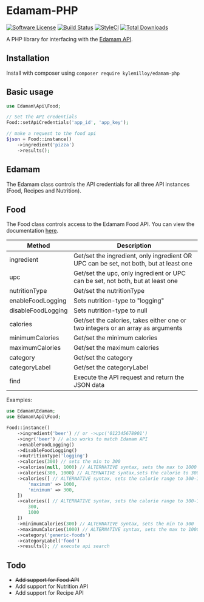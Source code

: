 # Edamam-PHP

[![Software License](https://img.shields.io/badge/license-MIT-brightgreen.svg?style=flat-square)](LICENSE)
[![Build Status](https://travis-ci.org/kylemilloy/edamam-php.svg?branch=master)](https://travis-ci.org/itsnubix/nowcal)
[![StyleCI](https://github.styleci.io/repos/198011394/shield?branch=master)](https://github.styleci.io/repos/169808234)
[![Total Downloads](https://img.shields.io/packagist/dt/kylemilloy/edamam-php.svg?style=flat-square)](https://packagist.org/packages/itsnubix/nowcal)

A PHP library for interfacing with the [Edamam API](https://www.edamam.com/).

## Installation

Install with composer using `composer require kylemilloy/edamam-php`

## Basic usage

```php
use Edamam\Api\Food;

// Set the API credentials
Food::setApiCredentials('app_id', 'app_key');

// make a request to the food api
$json = Food::instance()
    ->ingredient('pizza')
    ->results();
```

## Edamam

The Edamam class controls the API credentials for all three API instances (Food, Recipes and Nutrition).

## Food

The Food class controls access to the Edamam Food API. You can view the documentation [here](https://developer.edamam.com/food-database-api-docs).

| Method             | Description                                                                           |
| ------------------ | ------------------------------------------------------------------------------------- |
| ingredient         | Get/set the ingredient, only ingredient OR UPC can be set, not both, but at least one |
| upc                | Get/set the upc, only ingredient or UPC can be set, not both, but at least one        |
| nutritionType      | Get/set the nutritionType                                                             |
| enableFoodLogging  | Sets nutrition-type to "logging"                                                      |
| disableFoodLogging | Sets nutrition-type to null                                                           |
| calories           | Get/set the calories, takes either one or two integers or an array as arguments       |
| minimumCalories    | Get/set the minimum calories                                                          |
| maximumCalories    | Get/set the maximum calories                                                          |
| category           | Get/set the category                                                                  |
| categoryLabel      | Get/set the categoryLabel                                                             |
| find               | Execute the API request and return the JSON data                                      |

Examples:

```php
use Edamam\Edamam;
use Edamam\Api\Food;

Food::instance()
    ->ingredient('beer') // or ->upc('012345678901')
    ->ingr('beer') // also works to match Edamam API
    ->enableFoodLogging()
    ->disableFoodLogging()
    ->nutritionType('logging')
    ->calories(300) // sets the min to 300
    ->calories(null, 1000) // ALTERNATIVE syntax, sets the max to 1000
    ->calories(300, 1000) // ALTERNATIVE syntax,sets the calorie to 300-1000
    ->calories([ // ALTERNATIVE syntax, sets the calorie range to 300-1000
        'maximum' => 1000,
        'minimum' => 300,
    ])
    ->calories([ // ALTERNATIVE syntax, sets the calorie range to 300-1000
        300,
        1000
    ])
    ->minimumCalories(300) // ALTERNATIVE syntax, sets the min to 300
    ->maximumCalories(1000) // ALTERNATIVE syntax, sets the max to 1000
    ->category('generic-foods')
    ->categoryLabel('food')
    ->results(); // execute api search
```

## Todo

- ~~Add support for Food API~~
- Add support for Nutrition API
- Add support for Recipe API
